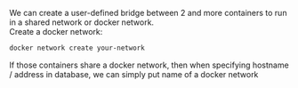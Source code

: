 We can create a user-defined bridge between 2 and more containers to run in a shared network or docker network.  
Create a docker network:

```bash
docker network create your-network
```

If those containers share a docker network, then when specifying hostname / address in database, we can simply put name of a docker network
